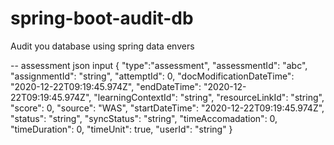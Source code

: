 # spring-boot-audit-db
Audit you database using spring data envers

--
assessment json input
{
"type":"assessment",
"assessmentId": "abc",
"assignmentId": "string",
"attemptId": 0,
"docModificationDateTime": "2020-12-22T09:19:45.974Z",
"endDateTime": "2020-12-22T09:19:45.974Z",
"learningContextId": "string",
"resourceLinkId": "string",
"score": 0,
"source": "WAS",
"startDateTime": "2020-12-22T09:19:45.974Z",
"status": "string",
"syncStatus": "string",
"timeAccomadation": 0,
"timeDuration": 0,
"timeUnit": true,
"userId": "string"
}

